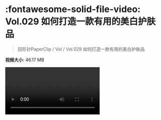 # :fontawesome-solid-file-video: Vol.029 如何打造一款有用的美白护肤品

> 回形针PaperClip / Vol / Vol.029 如何打造一款有用的美白护肤品

**视频大小**: 46.17 MB

<div class="video"><video src="https://file.hsyhx.top/archive/PaperClip/Vol/029.mp4" controls preload>🤔 您的浏览器不支持 video 标签</video></div>